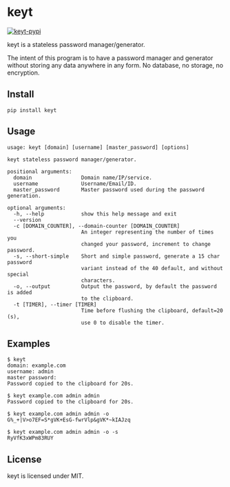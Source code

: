 # keyt

[![keyt-pypi](https://img.shields.io/pypi/v/keyt.svg)](https://pypi.python.org/pypi/keyt)

keyt is a stateless password manager/generator.

The intent of this program is to have a password manager and generator without storing any data anywhere in any form. No database, no storage, no encryption.

## Install

```shell
pip install keyt
```

## Usage

```
usage: keyt [domain] [username] [master_password] [options]

keyt stateless password manager/generator.

positional arguments:
  domain                Domain name/IP/service.
  username              Username/Email/ID.
  master_password       Master password used during the password generation.

optional arguments:
  -h, --help            show this help message and exit
  --version
  -c [DOMAIN_COUNTER], --domain-counter [DOMAIN_COUNTER]
                        An integer representing the number of times you
                        changed your password, increment to change password.
  -s, --short-simple    Short and simple password, generate a 15 char password
                        variant instead of the 40 default, and without special
                        characters.
  -o, --output          Output the password, by default the password is added
                        to the clipboard.
  -t [TIMER], --timer [TIMER]
                        Time before flushing the clipboard, default=20 (s),
                        use 0 to disable the timer.
```

## Examples

```
$ keyt
domain: example.com
username: admin
master password:
Password copied to the clipboard for 20s.

$ keyt example.com admin admin
Password copied to the clipboard for 20s.

$ keyt example.com admin admin -o
G%_+|V>o7EF=S*gVK+EsG-fwrVlp&gVK*~kIAJzq

$ keyt example.com admin admin -o -s
RyVfK3xWPm83RUY
```

## License

keyt is licensed under MIT.
